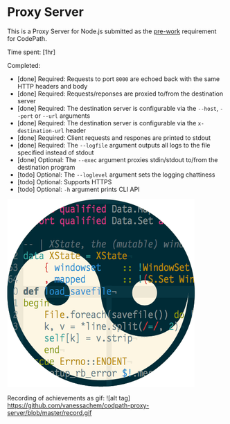 # Proxy Server

This is a Proxy Server for Node.js submitted as the [pre-work](http://courses.codepath.com/snippets/intro_to_nodejs/prework) requirement for CodePath.

Time spent: [1hr]

Completed:

* [done] Required: Requests to port `8000` are echoed back with the same HTTP headers and body
* [done] Required: Requests/reponses are proxied to/from the destination server
* [done] Required: The destination server is configurable via the `--host`, `--port`  or `--url` arguments
* [done] Required: The destination server is configurable via the `x-destination-url` header
* [done] Required: Client requests and respones are printed to stdout
* [done] Required: The `--logfile` argument outputs all logs to the file specified instead of stdout
* [done] Optional: The `--exec` argument proxies stdin/stdout to/from the destination program
* [todo] Optional: The `--loglevel` argument sets the logging chattiness
* [todo] Optional: Supports HTTPS
* [todo] Optional: `-h` argument prints CLI API

[![solarized dualmode](https://github.com/altercation/solarized/raw/master/img/solarized-yinyang.png)](#features)

Recording of achievements as gif:
![alt tag] https://github.com/vanessachem/codpath-proxy-server/blob/master/record.gif
